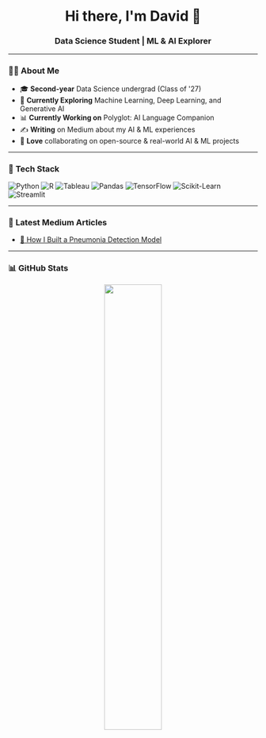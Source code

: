 <h1 align="center">Hi there, I'm David 👋</h1>
<h3 align="center">Data Science Student | ML & AI Explorer</h3>

---

### 👨‍💻 **About Me**
- 🎓 **Second-year** Data Science undergrad (Class of '27)
- 🔎 **Currently Exploring** Machine Learning, Deep Learning, and Generative AI
- 📊 **Currently Working on** Polyglot: AI Language Companion
- ✍️ **Writing** on Medium about my AI & ML experiences
- 🚀 **Love** collaborating on open-source & real-world AI & ML projects

---

### 🔧 **Tech Stack**

![Python](https://img.shields.io/badge/Python-3776AB?style=for-the-badge&logo=python&logoColor=white)
![R](https://img.shields.io/badge/R-276DC3?style=for-the-badge&logo=r&logoColor=white)
![Tableau](https://img.shields.io/badge/Tableau-E97627?style=for-the-badge&logo=tableau&logoColor=white)
![Pandas](https://img.shields.io/badge/Pandas-150458?style=for-the-badge&logo=pandas&logoColor=white)
![TensorFlow](https://img.shields.io/badge/TensorFlow-FF6F00?style=for-the-badge&logo=tensorflow&logoColor=white)
![Scikit-Learn](https://img.shields.io/badge/Scikit%20Learn-F7931E?style=for-the-badge&logo=scikit-learn&logoColor=white)
![Streamlit](https://img.shields.io/badge/Streamlit-FF4B4B?style=for-the-badge&logo=streamlit&logoColor=white)

---


### 📢 **Latest Medium Articles**
<!-- BLOG-POST-LIST:START -->
- [🚀 How I Built a Pneumonia Detection Model](https://medium.com/@boulesd21/training-a-cnn-to-detect-pneumonia-heres-what-i-learned-d7ea8994f647)
<!-- BLOG-POST-LIST:END -->

---

### 📊 **GitHub Stats**
<p align="center">
  <img src="https://github-readme-stats.vercel.app/api?username=david-boules&show_icons=true&theme=radical" width="48%" />
</p>
